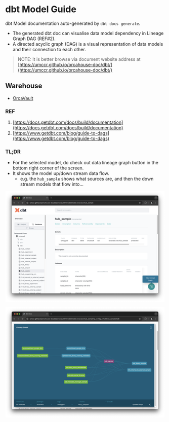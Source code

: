 # dbt Model Guide

dbt Model documentation auto-generated by `dbt docs generate`. 

* The generated dbt doc can visualise data model dependency in Lineage Graph DAG (REF#2). 
* A directed acyclic graph (DAG) is a visual representation of data models and their connection to each other.

> NOTE: It is better browse via document website address at [https://umccr.github.io/orcahouse-doc/dbt/](https://umccr.github.io/orcahouse-doc/dbt/)


## Warehouse

- [OrcaVault](orcavault)


### REF

1. [https://docs.getdbt.com/docs/build/documentation](https://docs.getdbt.com/docs/build/documentation)
2. [https://www.getdbt.com/blog/guide-to-dags](https://www.getdbt.com/blog/guide-to-dags)

### TL;DR

* For the selected model, do check out data lineage graph button in the bottom right corner of the screen.
* It shows the model up/down stream data flow. 
  * e.g. the `hub_sample` shows what sources are, and then the down stream models that flow into...

![lineage_graph_1.png](assets/lineage_graph_1.png)

![lineage_graph_2.png](assets/lineage_graph_2.png)
